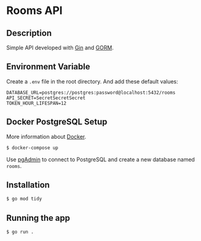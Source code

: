 # Rooms API

## Description

Simple API developed with [Gin](https://gin-gonic.com/) and [GORM](https://gorm.io/index.html).

## Environment Variable

Create a `.env` file in the root directory. And add these default values:

```
DATABASE_URL=postgres://postgres:password@localhost:5432/rooms
API_SECRET=SecretSecretSecret
TOKEN_HOUR_LIFESPAN=12
```

## Docker PostgreSQL Setup

More information about [Docker](https://www.docker.com/).

```bash
$ docker-compose up
```

Use [pgAdmin](https://www.pgadmin.org/) to connect to PostgreSQL and create a new database named `rooms`.

## Installation

```bash
$ go mod tidy
```

## Running the app

```bash
$ go run .
```
